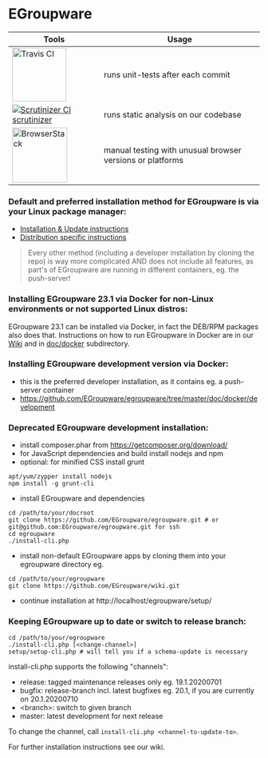 # EGroupware

| Tools | Usage |
| ----- | ----- |
| <img src="https://travis-ci.com/images/logos/TravisCI-Full-Color.png" width="108" alt="Travis CI"/> | runs unit-tests after each commit |
| [![Scrutinizer CI](https://scrutinizer-ci.com/images/logo.png) scrutinizer](https://scrutinizer-ci.com/g/EGroupware/egroupware/) | runs static analysis on our codebase |
| <img src="https://encrypted-tbn0.gstatic.com/images?q=tbn%3AANd9GcQ2scF5HUwLnJVnk2UhYwWpUXHmLQYNXM5yBw&usqp=CAU" width="110" alt="BrowserStack" /> | manual testing with unusual browser versions or platforms |

### Default and preferred installation method for EGroupware is via your Linux package manager:

* [Installation & Update instructions](https://github.com/EGroupware/egroupware/wiki/Installation-using-egroupware-docker-RPM-DEB-package)
* [Distribution specific instructions](https://github.com/EGroupware/egroupware/wiki/Distribution-specific-instructions)

> Every other method (including a developer installation by cloning the repo) is way more complicated AND does not include all features, as part's of EGroupware are running in different containers, eg. the push-server!

### Installing EGroupware 23.1 via Docker for non-Linux environments or not supported Linux distros:
EGroupware 23.1 can be installed via Docker, in fact the DEB/RPM packages also does that. Instructions on how to run EGroupware in Docker are in our [Wiki](https://github.com/EGroupware/egroupware/wiki/Docker-compose-installation) and in [doc/docker](https://github.com/EGroupware/egroupware/tree/23.1/doc/docker) subdirectory.

### Installing EGroupware development version via Docker:
* this is the preferred developer installation, as it contains eg. a push-server container
* https://github.com/EGroupware/egroupware/tree/master/doc/docker/development

### Deprecated EGroupware development installation:
* install composer.phar from https://getcomposer.org/download/
* for JavaScript dependencies and build install nodejs and npm
* optional: for minified CSS install grunt
```
apt/yum/zypper install nodejs
npm install -g grunt-cli
```
* install EGroupware and dependencies
```
cd /path/to/your/docroot
git clone https://github.com/EGroupware/egroupware.git # or git@github.com:EGroupware/egroupware.git for ssh
cd egroupware
./install-cli.php
```
* install non-default EGroupware apps by cloning them into your egroupware directory eg.
```
cd /path/to/your/egroupware
git clone https://github.com/EGroupware/wiki.git
```
* continue installation at http://localhost/egroupware/setup/

### Keeping EGroupware up to date or switch to release branch:
```
cd /path/to/your/egroupware
./install-cli.php [<change-channel>]
setup/setup-cli.php # will tell you if a schema-update is necessary
```
install-cli.php supports the following "channels":
- release: tagged maintenance releases only eg. 19.1.20200701
- bugfix:  release-branch incl. latest bugfixes eg. 20.1, if you are currently on 20.1.20200710
- \<branch\>: switch to given branch 
- master:  latest development for next release

To change the channel, call ```install-cli.php <channel-to-update-to>```.

For further installation instructions see our wiki.
